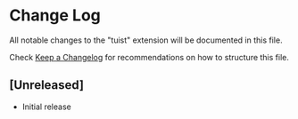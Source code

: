 # Change Log

All notable changes to the "tuist" extension will be documented in this file.

Check [Keep a Changelog](http://keepachangelog.com/) for recommendations on how to structure this file.

## [Unreleased]

- Initial release